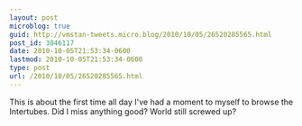 ```yaml
---
layout: post
microblog: true
guid: http://vmstan-tweets.micro.blog/2010/10/05/26520285565.html
post_id: 3046117
date: 2010-10-05T21:53:34-0600
lastmod: 2010-10-05T21:53:34-0600
type: post
url: /2010/10/05/26520285565.html
---
```

This is about the first time all day I've had a moment to myself to browse the Intertubes. Did I miss anything good? World still screwed up?
